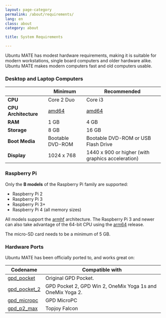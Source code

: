 ```yaml
---
layout: page-category
permalink: /about/requirements/
lang: en
class: about
category: about

title: System Requirements

---
```


Ubuntu MATE has modest hardware requirements, making it is suitable for modern
workstations, single board computers and older hardware alike. Ubuntu MATE
makes modern computers fast and old computers usable.

### Desktop and Laptop Computers

|                   | Minimum           | Recommended               |
| ----------------- | ----------------- | ------------------------- |
| **CPU**           | Core 2 Duo        | Core i3
| **CPU Architecture** | [amd64]         | [amd64]
| **RAM**           | 1 GB              | 4 GB
| **Storage**       | 8 GB              | 16 GB
| **Boot Media**    | Bootable DVD-ROM  | Bootable DVD-ROM or USB Flash Drive
| **Display**       | 1024 x 768        | 1440 x 900 or higher (with graphics acceleration)


### Raspberry Pi

Only the **B models** of the Raspberry Pi family are supported:

* Raspberry Pi 2
* Raspberry Pi 3
* Raspberry Pi 3+
* Raspberry Pi 4 (all memory sizes)

All models support the [armhf] architecture. The Raspberry Pi 3 and newer
can also take advantage of the 64-bit CPU using the [arm64] release.

[i386]: /download/i386/
[amd64]: /download/amd64/
[armhf]: /download/armhf/
[arm64]: /download/arm64/

The micro-SD card needs to be a minimum of 5 GB.


### Hardware Ports

Ubuntu MATE has been officially ported to, and works great on:

| Codename              | Compatible with                                   |
| --------------------- | ------------------------------------------------- |
| [gpd_pocket](/download/gpd_pocket/) | Original GPD Pocket.
| [gpd_pocket_2](/download/gpd_pocket_2/)| GPD Pocket 2, GPD Win 2, OneMix Yoga 1s and OneMix Yoga 2.
| [gpd_micropc](/download/gpd_micropc/) | GPD MicroPC
| [gpd_p2_max](/download/gpd_p2_max/) | Topjoy Falcon
